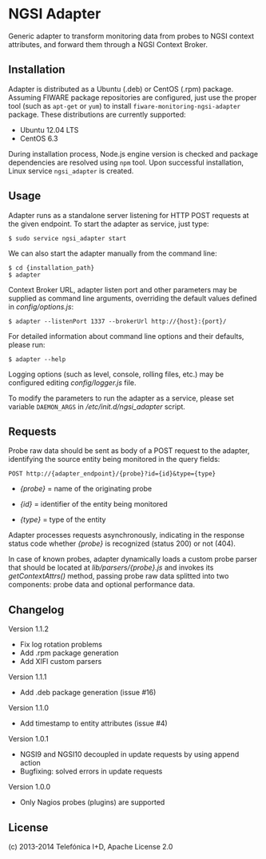 # NGSI Adapter

Generic adapter to transform monitoring data from probes to NGSI context
attributes, and forward them through a NGSI Context Broker.

## Installation

Adapter is distributed as a Ubuntu (.deb) or CentOS (.rpm) package. Assuming
FIWARE package repositories are configured, just use the proper tool (such as
`apt-get` or `yum`) to install `fiware-monitoring-ngsi-adapter` package. These
distributions are currently supported:

* Ubuntu 12.04 LTS
* CentOS 6.3

During installation process, Node.js engine version is checked and package
dependencies are resolved using `npm` tool. Upon successful installation, Linux
service `ngsi_adapter` is created.

## Usage

Adapter runs as a standalone server listening for HTTP POST requests at the
given endpoint. To start the adapter as service, just type:

    $ sudo service ngsi_adapter start

We can also start the adapter manually from the command line:

    $ cd {installation_path}
    $ adapter

Context Broker URL, adapter listen port and other parameters may be supplied
as command line arguments, overriding the default values defined in
*config/options.js*:

    $ adapter --listenPort 1337 --brokerUrl http://{host}:{port}/

For detailed information about command line options and their defaults, please
run:

    $ adapter --help

Logging options (such as level, console, rolling files, etc.) may be configured
editing *config/logger.js* file.

To modify the parameters to run the adapter as a service, please set variable
`DAEMON_ARGS` in */etc/init.d/ngsi_adapter* script.

## Requests

Probe raw data should be sent as body of a POST request to the adapter,
identifying the source entity being monitored in the query fields:

    POST http://{adapter_endpoint}/{probe}?id={id}&type={type}

* *{probe}* = name of the originating probe

* *{id}* = identifier of the entity being monitored

* *{type}* = type of the entity

Adapter processes requests asynchronously, indicating in the response
status code whether *{probe}* is recognized (status 200) or not (404).

In case of known probes, adapter dynamically loads a custom probe
parser that should be located at *lib/parsers/{probe}.js* and invokes
its *getContextAttrs()* method, passing probe raw data splitted into
two components: probe data and optional performance data.

## Changelog

Version 1.1.2

* Fix log rotation problems
* Add .rpm package generation
* Add XIFI custom parsers

Version 1.1.1

* Add .deb package generation (issue #16)

Version 1.1.0

* Add timestamp to entity attributes (issue #4)

Version 1.0.1

* NGSI9 and NGSI10 decoupled in update requests by using append action
* Bugfixing: solved errors in update requests

Version 1.0.0

* Only Nagios probes (plugins) are supported

## License

(c) 2013-2014 Telefónica I+D, Apache License 2.0
